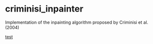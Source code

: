 # criminisi_inpainter
Implementation of the inpainting algorithm proposed by Criminisi et al. (2004)

[test](nike.com)
